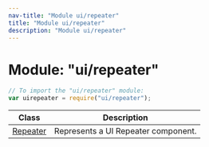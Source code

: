 ```yaml
---
nav-title: "Module ui/repeater"
title: "Module ui/repeater"
description: "Module ui/repeater"
---
```

# Module: "ui/repeater"

``` JavaScript
// To import the "ui/repeater" module:
var uirepeater = require("ui/repeater");
```

Class | Description
------|------------
[Repeater](../../ui/repeater/Repeater.md) | Represents a UI Repeater component.